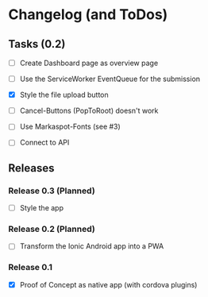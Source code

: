 # Changelog (and ToDos)


## Tasks (0.2)
- [ ] Create Dashboard page as overview page
- [ ] Use the ServiceWorker EventQueue for the submission
- [x] Style the file upload button
- [ ] Cancel-Buttons (PopToRoot) doesn't work
- [ ] Use Markaspot-Fonts (see #3) 
- [ ] Connect to API 


## Releases

###  Release 0.3 (Planned)
- [ ] Style the app 

### Release 0.2 (Planned)
- [ ] Transform the Ionic Android app into a PWA


### Release 0.1
- [x]  Proof of Concept as native app (with cordova plugins)

